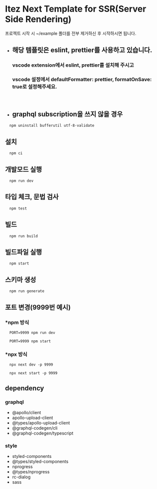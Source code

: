 # Itez Next Template for SSR(Server Side Rendering)

프로젝트 시작 시 ~/example 폴더를 전부 제거하신 후 시작하시면 됩니다.

- ## 해당 템플릿은 eslint, prettier를 사용하고 있습니다.

  ### vscode extension에서 eslint, prettier를 설치해 주시고

  ### vscode 설정에서 defaultFormatter: prettier, formatOnSave: true로 설정해주세요.

  <br/>

- ## graphql subscription을 쓰지 않을 경우

```
  npm uninstall bufferutil utf-8-validate
```

## 설치

```
  npm ci
```

## 개발모드 실행

```
  npm run dev
```

## 타입 체크, 문법 검사

```
  npm test
```

## 빌드

```
  npm run build
```

## 빌드파일 실행

```
  npm start
```

## 스키마 생성

```
  npm run generate
```

## 포트 변경(9999번 예시)

### \*npm 방식

```
  PORT=9999 npm run dev
```

```
  PORT=9999 npm start
```

### \*npx 방식

```
  npx next dev -p 9999
```

```
  npx next start -p 9999
```

## dependency

### graphql

- @apollo/client
- apollo-upload-client
- @types/apollo-upload-client
- @graphql-codegen/cli
- @graphql-codegen/typescript

### style

- styled-components
- @types/styled-components
- nprogress
- @types/nprogress
- rc-dialog
- sass
